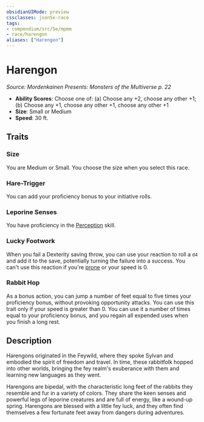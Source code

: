 ```yaml
---
obsidianUIMode: preview
cssclasses: json5e-race
tags:
- compendium/src/5e/mpmm
- race/harengon
aliases: ["Harengon"]
---
```

# Harengon
*Source: Mordenkainen Presents: Monsters of the Multiverse p. 22*  

- **Ability Scores**: Choose one of: (a) Choose any +2, choose any other +1; (b) Choose any +1, choose any other +1, choose any other +1
- **Size**: Small or Medium
- **Speed**: 30 ft.

## Traits

### Size

You are Medium or Small. You choose the size when you select this race.

### Hare-Trigger

You can add your proficiency bonus to your initiative rolls.

### Leporine Senses

You have proficiency in the [Perception](Mechanics/Rules/skills.md#Perception) skill.

### Lucky Footwork

When you fail a Dexterity saving throw, you can use your reaction to roll a `d4` and add it to the save, potentially turning the failure into a success. You can't use this reaction if you're [prone](Mechanics/Rules/conditions.md#Prone) or your speed is 0.

### Rabbit Hop

As a bonus action, you can jump a number of feet equal to five times your proficiency bonus, without provoking opportunity attacks. You can use this trait only if your speed is greater than 0. You can use it a number of times equal to your proficiency bonus, and you regain all expended uses when you finish a long rest.

## Description

Harengons originated in the Feywild, where they spoke Sylvan and embodied the spirit of freedom and travel. In time, these rabbitfolk hopped into other worlds, bringing the fey realm's exuberance with them and learning new languages as they went.

Harengons are bipedal, with the characteristic long feet of the rabbits they resemble and fur in a variety of colors. They share the keen senses and powerful legs of leporine creatures and are full of energy, like a wound-up spring. Harengons are blessed with a little fey luck, and they often find themselves a few fortunate feet away from dangers during adventures.